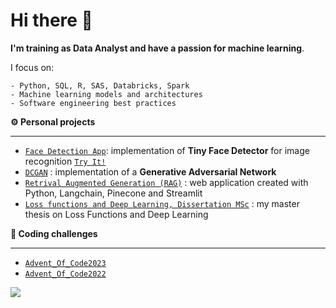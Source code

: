# Hi there 👋

**I'm training as Data Analyst and have a passion for machine learning**.

I focus on:

    - Python, SQL, R, SAS, Databricks, Spark
    - Machine learning models and architectures
    - Software engineering best practices

<!-- - 💭 Some more: <a href="https://draperkm.github.io/blog" target="_blank">Blog</a> -->


<p align="left" style="font-weight:bold"> ⚙️ <b>Personal projects</b> <p>
    
--- 
* [`Face Detection App`](https://github.com/draperkm/Face_Detection_and_Landmarks_Gender_Emotion_Recognition): implementation of **Tiny Face Detector** for image recognition [`Try It!`](https://draperkm-face-detection-app.netlify.app/)
* [`DCGAN`](https://github.com/draperkm/DCGAN_Implementation) : implementation of a **Generative Adversarial Network**
* [`Retrival Augmented Generation (RAG)`](https://github.com/draperkm/rag_chat_with_websites) : web application created with Python, Langchain, Pinecone and Streamlit
* [`Loss functions and Deep Learning, Dissertation MSc`](https://github.com/draperkm/MSc_Dissertation_2021-22/tree/main) : my master thesis on Loss Functions and Deep Learning

<p align="left" style="font-weight:bold"> 🌲 <b>Coding challenges</b> <p>
    
---
* [`Advent_Of_Code2023`](https://github.com/draperkm/Advent_Programming_2023)
* [`Advent_Of_Code2022`](https://github.com/draperkm/Advent_Programming_2022)

<!--
**draperkm/draperkm** is a ✨ _special_ ✨ repository because its `README.md` (this file) appears on your GitHub profile.

Here are some ideas to get you started:

- 🔭 I’m currently working on ...
- 🌱 I’m currently learning ...
- 👯 I’m looking to collaborate on ...
- 🤔 I’m looking for help with ...
- 💬 Ask me about ...
- 📫 How to reach me: ...
- 😄 Pronouns: ...
- ⚡ Fun fact: ...
-->

<!-- 
The following line is the COUNTER: please refer to : https://github.com/antonkomarev/github-profile-views-counter
-->

![](https://komarev.com/ghpvc/?username=draperkm)


